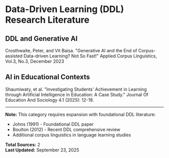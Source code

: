 # Data-Driven Learning (DDL) Research Literature

## DDL and Generative AI

Crosthwaite, Peter, and Vit Baisa. "Generative AI and the End of Corpus-assisted Data-driven Learning? Not So Fast!" Applied Corpus Linguistics, Vol.3, No.3, December 2023

## AI in Educational Contexts

Shaumiwaty, et al. "Investigating Students' Achievement in Learning through Artificial Intelligence in Education: A Case Study." Journal Of Education And Sociology 4.1 (2025): 12-18.

---

**Note:** This category requires expansion with foundational DDL literature:
- Johns (1991) - Foundational DDL paper
- Boulton (2012) - Recent DDL comprehensive review
- Additional corpus linguistics in language learning studies

**Total Sources:** 2  
**Last Updated:** September 23, 2025